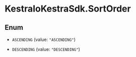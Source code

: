 # KestraIoKestraSdk.SortOrder

## Enum


* `ASCENDING` (value: `"ASCENDING"`)

* `DESCENDING` (value: `"DESCENDING"`)


